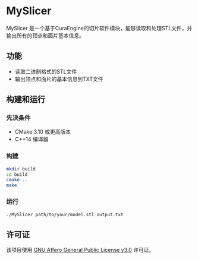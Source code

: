 # MySlicer

MySlicer 是一个基于CuraEngine的切片软件模块，能够读取和处理STL文件，并输出所有的顶点和面片基本信息。

## 功能

- 读取二进制格式的STL文件
- 输出顶点和面片的基本信息到TXT文件

## 构建和运行

### 先决条件

- CMake 3.10 或更高版本
- C++14 编译器

### 构建

```sh
mkdir build
cd build
cmake ..
make
```

### 运行

```sh
./MySlicer path/to/your/model.stl output.txt
```

## 许可证

该项目使用 [GNU Affero General Public License v3.0](LICENSE) 许可证。

